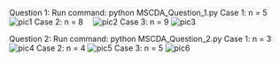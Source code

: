 Question 1:
Run command: python MSCDA_Question_1.py
Case 1: n = 5
 ![pic1](.pic/pic1.png)
Case 2: n = 8 
 ![pic2](.pic/pic2.png)
Case 3: n = 9
 ![pic3](.pic/pic3.png)
 
 
Question 2:
Run command: python MSCDA_Question_2.py
Case 1: n = 3
 ![pic4](.pic/pic4.png)
Case 2: n = 4
 ![pic5](.pic/pic5.png)
Case 3: n = 5
 ![pic6](.pic/pic6.png)


